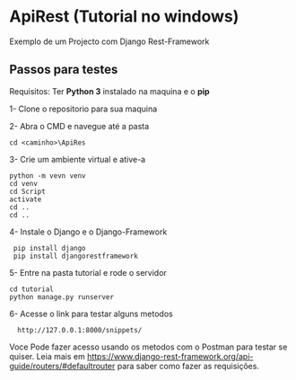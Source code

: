 # ApiRest (Tutorial no windows) 
Exemplo de um Projecto com Django Rest-Framework

## Passos para testes
Requisitos:
  Ter <b>Python 3</b> instalado na maquina e o <b>pip</b>

1- Clone o repositorio para sua maquina

2- Abra o CMD e navegue até a pasta
    
    cd <caminho>\ApiRes
   
3- Crie um ambiente virtual e ative-a
  
    python -m vevn venv 
    cd venv
    cd Script
    activate
    cd ..
    cd ..
    
    
4- Instale o Django e o Django-Framework 
     
     pip install django
     pip install djangorestframework
     
 5- Entre na pasta tutorial e rode o servidor

    cd tutorial
    python manage.py runserver
  
  6- Acesse o link para testar alguns metodos
  
      http://127.0.0.1:8000/snippets/
 
Voce Pode fazer acesso usando os metodos com o Postman para testar se quiser. Leia mais em https://www.django-rest-framework.org/api-guide/routers/#defaultrouter para saber como fazer as requisições. 
